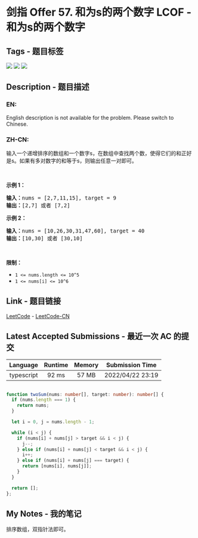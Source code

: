 
# 剑指 Offer 57. 和为s的两个数字 LCOF - 和为s的两个数字

## Tags - 题目标签

 <img src="https://img.shields.io/badge/Array-数组-blue.svg">   <img src="https://img.shields.io/badge/Two Pointers-双指针-blue.svg">   <img src="https://img.shields.io/badge/Binary Search-二分查找-blue.svg">  


## Description - 题目描述

### EN:
<p>English description is not available for the problem. Please switch to Chinese.</p>


### ZH-CN:
<p>输入一个递增排序的数组和一个数字s，在数组中查找两个数，使得它们的和正好是s。如果有多对数字的和等于s，则输出任意一对即可。</p>

<p>&nbsp;</p>

<p><strong>示例 1：</strong></p>

<pre><strong>输入：</strong>nums = [2,7,11,15], target = 9
<strong>输出：</strong>[2,7] 或者 [7,2]
</pre>

<p><strong>示例 2：</strong></p>

<pre><strong>输入：</strong>nums = [10,26,30,31,47,60], target = 40
<strong>输出：</strong>[10,30] 或者 [30,10]
</pre>

<p>&nbsp;</p>

<p><strong>限制：</strong></p>

<ul>
	<li><code>1 &lt;= nums.length &lt;= 10^5</code></li>
	<li><code>1 &lt;= nums[i]&nbsp;&lt;= 10^6</code></li>
</ul>



## Link - 题目链接

[LeetCode](https://leetcode.com/problems/he-wei-sde-liang-ge-shu-zi-lcof/description/)  -  [LeetCode-CN](https://leetcode.cn/problems/he-wei-sde-liang-ge-shu-zi-lcof/description/)
## Latest Accepted Submissions - 最近一次 AC 的提交


| Language | Runtime | Memory | Submission Time |
|:---:|:---:|:---:|:---:|
| typescript  | 92 ms | 57 MB | 2022/04/22 23:19 |

```typescript

function twoSum(nums: number[], target: number): number[] {
  if (nums.length === 1) {
    return nums;
  }

  let i = 0, j = nums.length - 1;

  while (i < j) {
    if (nums[i] + nums[j] > target && i < j) {
      j--;
    } else if (nums[i] + nums[j] < target && i < j) {
      i++;
    } else if (nums[i] + nums[j] === target) {
      return [nums[i], nums[j]];
    }
  }

  return [];
};

```
## My Notes - 我的笔记


排序数组，双指针法即可。

